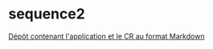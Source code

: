 # sequence2

[Dépôt contenant l'application et le CR au format Markdown](https://github.com/Arkelis/SequenceOneTodoList/tree/sequence2)